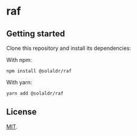 # raf
## Getting started

Clone this repository and install its dependencies:

With npm:
```
npm install @solaldr/raf
```

With yarn:
```
yarn add @solaldr/raf
```

## License

[MIT](LICENSE).
